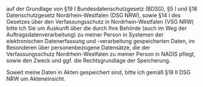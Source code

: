 auf der Grundlage von §19 I Bundesdatenschutzgesetz (BDSG),
§5 I und §18 Datenschutzgesetz Nordrhein-Westfalen (DSG NRW), sowie
§14 I des Gesetzes über den Verfassungsschutz in Nordrhein-Westfalen (VSG NRW)
bitte ich Sie um Auskunft über die durch Ihre Behörde (auch im Weg der Auftragsdatenverarbeitung)
zu meiner Person in Systemen der elektronischen Datenerfassung und -verarbeitung
gespeicherten Daten, im Besonderen über personenbezogene Datensätze, die der
Verfassungsschutz Nordrhein-Westfalen zu meiner Person in NADIS pflegt, sowie den
Zweck und ggf. die Rechtsgrundlage der Speicherung.

Soweit meine Daten in Akten gespeichert sind, bitte ich gemäß §18 II DSG NRW
um Akteneinsicht.
